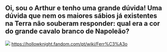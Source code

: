 ## Oi, sou o Arthur e tenho uma grande dúvida! Uma dúvida que nem os maiores sábios já existentes na Terra não souberam responder: qual era a cor do grande cavalo branco de Napoleão?
![](https://media4.giphy.com/media/v1.Y2lkPTc5MGI3NjExYmgydHNhN2d4bWpkaThhMGNxZzk0bXJsOTU5Nnl6N2Z5MjRtcnc4dSZlcD12MV9pbnRlcm5hbF9naWZfYnlfaWQmY3Q9Zw/k1Psl92gw7YPSPYFKm/giphy.webp)
https://hollowknight.fandom.com/pt/wiki/Ferr%C3%A3o
